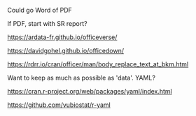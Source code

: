 Could go Word of PDF

If PDF, start with SR report?

https://ardata-fr.github.io/officeverse/

https://davidgohel.github.io/officedown/

https://rdrr.io/cran/officer/man/body_replace_text_at_bkm.html

Want to keep as much as possible as 'data'. YAML?

https://cran.r-project.org/web/packages/yaml/index.html

https://github.com/vubiostat/r-yaml


